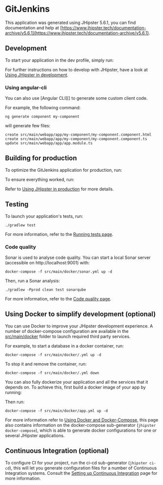 # GitJenkins
This application was generated using JHipster 5.6.1, you can find documentation and help at [https://www.jhipster.tech/documentation-archive/v5.6.1](https://www.jhipster.tech/documentation-archive/v5.6.1).

## Development

To start your application in the dev profile, simply run:

    


For further instructions on how to develop with JHipster, have a look at [Using JHipster in development][].

### Using angular-cli

You can also use [Angular CLI][] to generate some custom client code.

For example, the following command:

    ng generate component my-component

will generate few files:

    create src/main/webapp/app/my-component/my-component.component.html
    create src/main/webapp/app/my-component/my-component.component.ts
    update src/main/webapp/app/app.module.ts


## Building for production

To optimize the GitJenkins application for production, run:


To ensure everything worked, run:



Refer to [Using JHipster in production][] for more details.

## Testing

To launch your application's tests, run:

    ./gradlew test

For more information, refer to the [Running tests page][].

### Code quality

Sonar is used to analyse code quality. You can start a local Sonar server (accessible on http://localhost:9001) with:

```
docker-compose -f src/main/docker/sonar.yml up -d
```

Then, run a Sonar analysis:

```
./gradlew -Pprod clean test sonarqube
```

For more information, refer to the [Code quality page][].

## Using Docker to simplify development (optional)

You can use Docker to improve your JHipster development experience. A number of docker-compose configuration are available in the [src/main/docker](src/main/docker) folder to launch required third party services.

For example, to start a  database in a docker container, run:

    docker-compose -f src/main/docker/.yml up -d

To stop it and remove the container, run:

    docker-compose -f src/main/docker/.yml down

You can also fully dockerize your application and all the services that it depends on.
To achieve this, first build a docker image of your app by running:

    

Then run:

    docker-compose -f src/main/docker/app.yml up -d

For more information refer to [Using Docker and Docker-Compose][], this page also contains information on the docker-compose sub-generator (`jhipster docker-compose`), which is able to generate docker configurations for one or several JHipster applications.

## Continuous Integration (optional)

To configure CI for your project, run the ci-cd sub-generator (`jhipster ci-cd`), this will let you generate configuration files for a number of Continuous Integration systems. Consult the [Setting up Continuous Integration][] page for more information.

[JHipster Homepage and latest documentation]: https://www.jhipster.tech
[JHipster 5.6.1 archive]: https://www.jhipster.tech/documentation-archive/v5.6.1

[Using JHipster in development]: https://www.jhipster.tech/documentation-archive/v5.6.1/development/
[Using Docker and Docker-Compose]: https://www.jhipster.tech/documentation-archive/v5.6.1/docker-compose
[Using JHipster in production]: https://www.jhipster.tech/documentation-archive/v5.6.1/production/
[Running tests page]: https://www.jhipster.tech/documentation-archive/v5.6.1/running-tests/
[Code quality page]: https://www.jhipster.tech/documentation-archive/v5.6.1/code-quality/
[Setting up Continuous Integration]: https://www.jhipster.tech/documentation-archive/v5.6.1/setting-up-ci/


